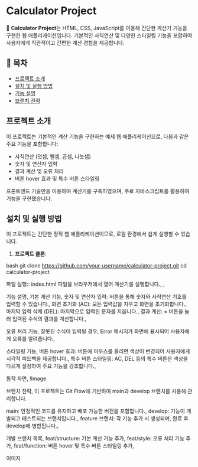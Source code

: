 # Calculator Project

🎉 **Calculator Project**는 HTML, CSS, JavaScript를 이용해 간단한 계산기 기능을 구현한 웹 애플리케이션입니다. 기본적인 사칙연산 및 다양한 스타일링 기능을 포함하여 사용자에게 직관적이고 간편한 계산 경험을 제공합니다.

## 📝 목차

- [프로젝트 소개](#프로젝트-소개)
- [설치 및 실행 방법](#설치-및-실행-방법)
- [기능 설명](#기능-설명)
- [브랜치 전략](#브랜치-전략)

## 프로젝트 소개

이 프로젝트는 기본적인 계산 기능을 구현하는 예제 웹 애플리케이션으로, 다음과 같은 주요 기능을 포함합니다:

- 사칙연산 (덧셈, 뺄셈, 곱셈, 나눗셈)
- 숫자 및 연산자 입력
- 결과 계산 및 오류 처리
- 버튼 hover 효과 및 특수 버튼 스타일링

프론트엔드 기술만을 이용하여 계산기를 구축하였으며, 주로 자바스크립트를 활용하여 기능을 구현했습니다.

## 설치 및 실행 방법

이 프로젝트는 간단한 정적 웹 애플리케이션이므로, 로컬 환경에서 쉽게 실행할 수 있습니다.

1. **프로젝트 클론**:
   
bash
   git clone https://github.com/your-username/calculator-project.git
   cd calculator-project

파일 실행::
index.html 파일을 브라우저에서 열어 계산기를 실행합니다.,
,

기능 설명,
기본 계산 기능,
숫자 및 연산자 입력: 버튼을 통해 숫자와 사칙연산 기호를 입력할 수 있습니다.,
화면 초기화 (AC): 모든 입력값을 지우고 화면을 초기화합니다.,
마지막 입력 삭제 (DEL): 마지막으로 입력된 문자를 지웁니다.,
결과 계산: = 버튼을 눌러 입력된 수식의 결과를 계산합니다.,

오류 처리 기능,
잘못된 수식이 입력될 경우, Error 메시지가 화면에 표시되어 사용자에게 오류를 알려줍니다.,

스타일링 기능,
버튼 hover 효과: 버튼에 마우스를 올리면 색상이 변경되어 사용자에게 시각적 피드백을 제공합니다.,
특수 버튼 스타일링: AC, DEL 등의 특수 버튼은 색상을 다르게 설정하여 주요 기능을 강조합니다.,

동작 화면,
!Image

브랜치 전략,
이 프로젝트는 Git Flow에 기반하여 main과 develop 브랜치를 사용해 관리합니다.

main: 안정적인 코드를 유지하고 배포 가능한 버전을 포함합니다.,
develop: 기능이 개발되고 테스트되는 브랜치입니다.,
feature 브랜치: 각 기능 추가 시 생성되며, 완료 후 develop에 병합됩니다.,

개발 브랜치 목록,
feat/structure: 기본 계산 기능 추가,
feat/style: 오류 처리 기능 추가,
feat/function: 버튼 hover 및 특수 버튼 스타일링 추가,

이미지
